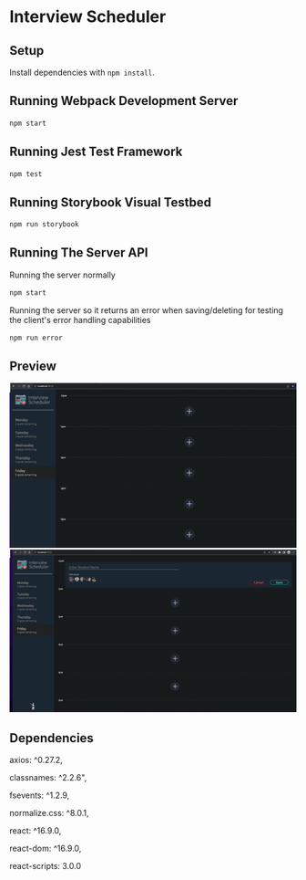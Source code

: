 # Interview Scheduler

## Setup

Install dependencies with `npm install`.

## Running Webpack Development Server

```sh
npm start
```

## Running Jest Test Framework

```sh
npm test
```

## Running Storybook Visual Testbed

```sh
npm run storybook
```

## Running The Server API

Running the server normally
```sh
npm start
```

Running the server so it returns an error when saving/deleting for testing the client's error handling capabilities
```sh
npm run error
```
 
## Preview
![The Scheduler Show Page](https://github.com/SydannyOpal/Scheduler/blob/master/public/images/Scheduler%20Show%20Page.png?raw=true)
![The Appointment Form](https://github.com/SydannyOpal/Scheduler/blob/master/public/images/Scheduler%20Appointment%20Form.png?raw=true)

## Dependencies
axios: ^0.27.2,

classnames: ^2.2.6",

fsevents: ^1.2.9,

normalize.css: ^8.0.1,

react: ^16.9.0,

react-dom: ^16.9.0,

react-scripts: 3.0.0